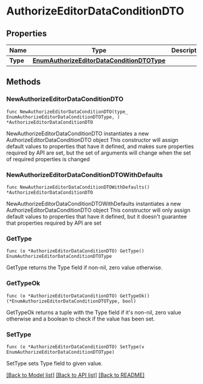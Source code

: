 # AuthorizeEditorDataConditionDTO

## Properties

Name | Type | Description | Notes
------------ | ------------- | ------------- | -------------
**Type** | [**EnumAuthorizeEditorDataConditionDTOType**](EnumAuthorizeEditorDataConditionDTOType.md) |  | 

## Methods

### NewAuthorizeEditorDataConditionDTO

`func NewAuthorizeEditorDataConditionDTO(type_ EnumAuthorizeEditorDataConditionDTOType, ) *AuthorizeEditorDataConditionDTO`

NewAuthorizeEditorDataConditionDTO instantiates a new AuthorizeEditorDataConditionDTO object
This constructor will assign default values to properties that have it defined,
and makes sure properties required by API are set, but the set of arguments
will change when the set of required properties is changed

### NewAuthorizeEditorDataConditionDTOWithDefaults

`func NewAuthorizeEditorDataConditionDTOWithDefaults() *AuthorizeEditorDataConditionDTO`

NewAuthorizeEditorDataConditionDTOWithDefaults instantiates a new AuthorizeEditorDataConditionDTO object
This constructor will only assign default values to properties that have it defined,
but it doesn't guarantee that properties required by API are set

### GetType

`func (o *AuthorizeEditorDataConditionDTO) GetType() EnumAuthorizeEditorDataConditionDTOType`

GetType returns the Type field if non-nil, zero value otherwise.

### GetTypeOk

`func (o *AuthorizeEditorDataConditionDTO) GetTypeOk() (*EnumAuthorizeEditorDataConditionDTOType, bool)`

GetTypeOk returns a tuple with the Type field if it's non-nil, zero value otherwise
and a boolean to check if the value has been set.

### SetType

`func (o *AuthorizeEditorDataConditionDTO) SetType(v EnumAuthorizeEditorDataConditionDTOType)`

SetType sets Type field to given value.



[[Back to Model list]](../README.md#documentation-for-models) [[Back to API list]](../README.md#documentation-for-api-endpoints) [[Back to README]](../README.md)


